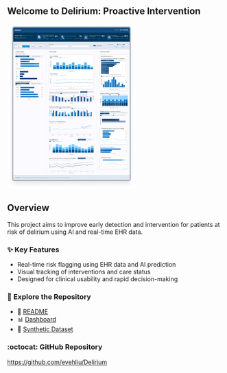 ## Welcome to Delirium: Proactive Intervention
![Dashboard Preview](assets/dashboard_preview.png)

## Overview
This project aims to improve early detection and intervention for patients at risk of delirium using AI and real-time EHR data.

### ✨ Key Features
- Real-time risk flagging using EHR data and AI prediction
- Visual tracking of interventions and care status
- Designed for clinical usability and rapid decision-making

### 📁 Explore the Repository
- 📄 [README](https://github.com/evehliu/Delirium/blob/main/README.md)
- 📊 [Dashboard](https://evehliu.github.io/Delirium/Dashboard/)
- 🧪 [Synthetic Dataset](https://evehliu.github.io/Delirium/Synthetic%20Dataset/)

### :octocat: GitHub Repository
https://github.com/evehliu/Delirium
